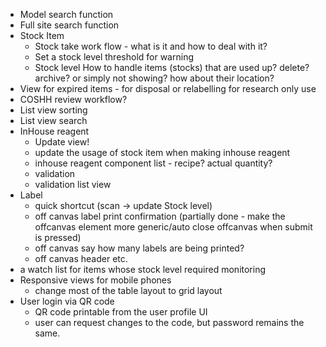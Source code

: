 - Model search function
- Full site search function
- Stock Item 
  - Stock take work flow - what is it and how to deal with it?
  - Set a stock level threshold for warning
  - Stock level How to handle items (stocks) that are used up? delete? archive? or simply not showing? how about their location? 
- View for expired items - for disposal or relabelling for research only use
- COSHH review workflow?
- List view sorting
- List view search
- InHouse reagent
  - Update view!
  - update the usage of stock item when making inhouse reagent
  - inhouse reagent component list - recipe? actual quantity?
  - validation
  - validation list view
- Label
  - quick shortcut (scan -> update Stock level)
  - off canvas label print confirmation (partially done - make the offcanvas element more generic/auto close offcanvas when submit is pressed)
  - off canvas say how many labels are being printed?
  - off canvas header etc.
- a watch list for items whose stock level required monitoring
- Responsive views for mobile phones
  - change most of the table layout to grid layout
- User login via QR code
  - QR code printable from the user profile UI
  - user can request changes to the code, but password remains the same.